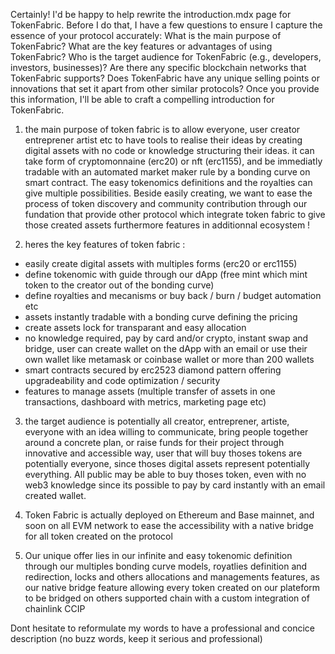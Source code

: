 Certainly! I'd be happy to help rewrite the introduction.mdx page for TokenFabric. Before I do that, I have a few questions to ensure I capture the essence of your protocol accurately:
What is the main purpose of TokenFabric?
What are the key features or advantages of using TokenFabric?
Who is the target audience for TokenFabric (e.g., developers, investors, businesses)?
Are there any specific blockchain networks that TokenFabric supports?
Does TokenFabric have any unique selling points or innovations that set it apart from other similar protocols?
Once you provide this information, I'll be able to craft a compelling introduction for TokenFabric.


1. the main purpose of token fabric is to allow everyone, user creator entreprener artist etc to have tools to realise their ideas by creating digital assets with no code or knowledge structuring their ideas. it can take form of cryptomonnaine (erc20) or nft (erc1155), and be immediatly tradable with an automated market maker rule by a bonding curve on smart contract. The easy tokenomics definitions and the royalties can give multiple possibilities. 
Beside easily creating, we want to ease the process of token discovery and community contribution through our fundation that provide other protocol which integrate token fabric to give those created assets furthermore features in additionnal ecosystem ! 

2. heres the key features of token fabric : 
- easily create digital assets with multiples forms (erc20 or erc1155)
- define tokenomic with guide through our dApp (free mint which mint token to the creator out of the bonding curve)
- define royalties and mecanisms or buy back / burn / budget automation etc
- assets instantly tradable with a bonding curve defining the pricing 
- create assets lock for transparant and easy allocation 
- no knowledge required, pay by card and/or crypto, instant swap and bridge, user can create wallet on the dApp with an email or use their own wallet like metamask or coinbase wallet or more than 200 wallets
- smart contracts secured by erc2523 diamond pattern offering upgradeability and code optimization / security
- features to manage assets (multiple transfer of assets in one transactions, dashboard with metrics, marketing page etc) 

3. the target audience is potentially all creator, entreprener, artiste, everyone with an idea willing to communicate, bring people together around a concrete plan, or raise funds for their project through innovative and accessible way, 
user that will buy thoses tokens are potentially everyone, since thoses digital assets represent potentially everything. All public may be able to buy thoses token, even with no web3 knowledge since its possible to pay by card instantly with an email created wallet.

4. Token Fabric is actually deployed on Ethereum and Base mainnet, and soon on all EVM network to ease the accessibility with a native bridge for all token created on the protocol 

5. Our unique offer lies in our infinite and easy tokenomic definition through our multiples bonding curve models, royatlies definition and redirection, locks and others allocations and managements features, as our native bridge feature allowing every token created on our plateform to be bridged on others supported chain with  a custom integration of chainlink CCIP 


Dont hesitate to reformulate my words to have a professional and concice description (no buzz words, keep it serious and professional)